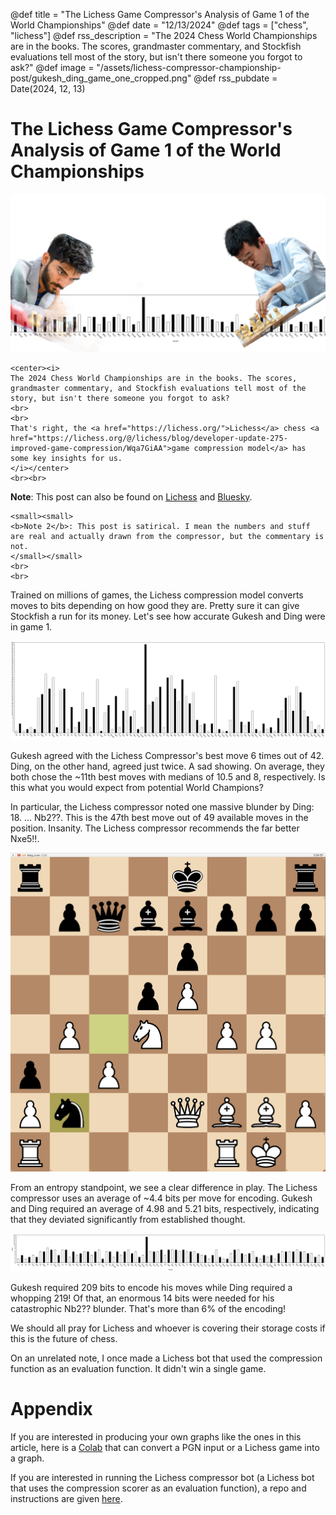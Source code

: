 @def title = "The Lichess Game Compressor's Analysis of Game 1 of the World Championships"
@def date = "12/13/2024"
@def tags = ["chess", "lichess"]
@def rss_description = "The 2024 Chess World Championships are in the books. The scores, grandmaster commentary, and Stockfish evaluations tell most of the story, but isn't there someone you forgot to ask?"
@def image = "/assets/lichess-compressor-championship-post/gukesh_ding_game_one_cropped.png"
@def rss_pubdate = Date(2024, 12, 13)

# The Lichess Game Compressor's Analysis of Game 1 of the World Championships

![gukesh and ding with the game one stats](/assets/lichess-compressor-championship-post/gukesh_ding_game_one_cropped.png)

~~~
<center><i>
The 2024 Chess World Championships are in the books. The scores, grandmaster commentary, and Stockfish evaluations tell most of the story, but isn't there someone you forgot to ask? 
<br>
<br>
That's right, the <a href="https://lichess.org/">Lichess</a> chess <a href="https://lichess.org/@/lichess/blog/developer-update-275-improved-game-compression/Wqa7GiAA">game compression model</a> has some key insights for us.
</i></center>
<br><br>
~~~


**Note**: This post can also be found on [Lichess](https://lichess.org/@/fruitdealer2002/blog/the-lichess-game-compressors-analysis-of-game-1/X0afKqm2) and [Bluesky](https://bsky.app/profile/mcognetta.bsky.social/post/3lbuj5fz3gs2x).

~~~
<small><small>
<b>Note 2</b>: This post is satirical. I mean the numbers and stuff are real and actually drawn from the compressor, but the commentary is not.
</small></small>
<br>
<br>
~~~


Trained on millions of games, the Lichess compression model converts moves to bits depending on how good they are. Pretty sure it can give Stockfish a run for its money. Let's see how accurate Gukesh and Ding were in game 1.


![the rank of each move in the game according to the compressor for each player](/assets/lichess-compressor-championship-post/game_one_index.png)


Gukesh agreed with the Lichess Compressor's best move 6 times out of 42. Ding, on the other hand, agreed just twice. A sad showing. On average, they both chose the ~11th best moves with medians of 10.5 and 8, respectively. Is this what you would expect from potential World Champions?



In particular, the Lichess compressor noted one massive blunder by Ding: 18. ... Nb2??. This is the 47th best move out of 49 available moves in the position. Insanity. The Lichess compressor recommends the far better Nxe5!!.


![the blunder 18. .. Nb2??](/assets/lichess-compressor-championship-post/nb2.png)

From an entropy standpoint, we see a clear difference in play. The Lichess compressor uses an average of ~4.4 bits per move for encoding. Gukesh and Ding required an average of 4.98 and 5.21 bits, respectively, indicating that they deviated significantly from established thought.



![the number of bits required to encode each move in the game according to the compressor for each player](/assets/lichess-compressor-championship-post/game_one_bits.png)


Gukesh required 209 bits to encode his moves while Ding required a whopping 219! Of that, an enormous 14 bits were needed for his catastrophic Nb2?? blunder. That's more than 6% of the encoding!

We should all pray for Lichess and whoever is covering their storage costs if this is the future of chess.

On an unrelated note, I once made a Lichess bot that used the compression function as an evaluation function. It didn't win a single game.

# Appendix

If you are interested in producing your own graphs like the ones in this article, here is a [Colab](https://colab.research.google.com/drive/1H9cw_o-e3aLgKpwcfzzI3P4l8tkgkhPR?usp=sharing) that can convert a PGN input or a Lichess game into a graph.

If you are interested in running the Lichess compressor bot (a Lichess bot that uses the compression scorer as an evaluation function), a repo and instructions are given [here](https://lichess.org/forum/community-blog-discussions/ublog-X0afKqm2?page=2#14).
